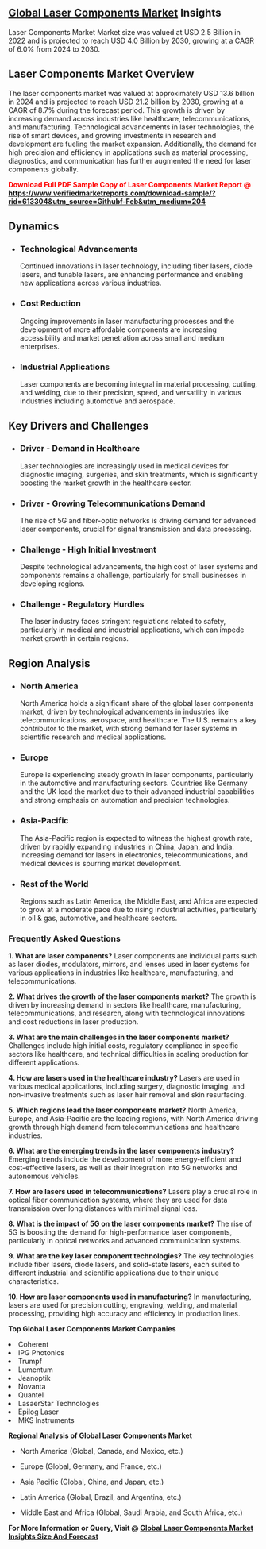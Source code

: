 <h2><a href="https://www.verifiedmarketreports.com/download-sample/?rid=613304&amp;utm_source=Githubf&amp;utm_medium=204" target="_blank">Global Laser Components Market</a> Insights</h2><p>Laser Components Market Market size was valued at USD 2.5 Billion in 2022 and is projected to reach USD 4.0 Billion by 2030, growing at a CAGR of 6.0% from 2024 to 2030.</p><p> <h2>Laser Components Market Overview</h2> <p>The laser components market was valued at approximately USD 13.6 billion in 2024 and is projected to reach USD 21.2 billion by 2030, growing at a CAGR of 8.7% during the forecast period. This growth is driven by increasing demand across industries like healthcare, telecommunications, and manufacturing. Technological advancements in laser technologies, the rise of smart devices, and growing investments in research and development are fueling the market expansion. Additionally, the demand for high precision and efficiency in applications such as material processing, diagnostics, and communication has further augmented the need for laser components globally.</p> <p><strong><p><span class=""><span style="color: #ff0000;"><strong>Download Full PDF Sample Copy of Laser Components Market Report</strong> @ </span><a href="https://www.verifiedmarketreports.com/download-sample/?rid=613304&amp;utm_source=Githubf-Feb&amp;utm_medium=204" target="_blank">https://www.verifiedmarketreports.com/download-sample/?rid=613304&amp;utm_source=Githubf-Feb&amp;utm_medium=204</a></span></p></strong></p> <h2>Dynamics</h2> <ul> <li><h3>Technological Advancements</h3>Continued innovations in laser technology, including fiber lasers, diode lasers, and tunable lasers, are enhancing performance and enabling new applications across various industries.</li> <li><h3>Cost Reduction</h3>Ongoing improvements in laser manufacturing processes and the development of more affordable components are increasing accessibility and market penetration across small and medium enterprises.</li> <li><h3>Industrial Applications</h3>Laser components are becoming integral in material processing, cutting, and welding, due to their precision, speed, and versatility in various industries including automotive and aerospace.</li> </ul> <h2>Key Drivers and Challenges</h2> <ul> <li><h3>Driver - Demand in Healthcare</h3>Laser technologies are increasingly used in medical devices for diagnostic imaging, surgeries, and skin treatments, which is significantly boosting the market growth in the healthcare sector.</li> <li><h3>Driver - Growing Telecommunications Demand</h3>The rise of 5G and fiber-optic networks is driving demand for advanced laser components, crucial for signal transmission and data processing.</li> <li><h3>Challenge - High Initial Investment</h3>Despite technological advancements, the high cost of laser systems and components remains a challenge, particularly for small businesses in developing regions.</li> <li><h3>Challenge - Regulatory Hurdles</h3>The laser industry faces stringent regulations related to safety, particularly in medical and industrial applications, which can impede market growth in certain regions.</li> </ul> <h2>Region Analysis</h2> <ul> <li><h3>North America</h3>North America holds a significant share of the global laser components market, driven by technological advancements in industries like telecommunications, aerospace, and healthcare. The U.S. remains a key contributor to the market, with strong demand for laser systems in scientific research and medical applications.</li> <li><h3>Europe</h3>Europe is experiencing steady growth in laser components, particularly in the automotive and manufacturing sectors. Countries like Germany and the UK lead the market due to their advanced industrial capabilities and strong emphasis on automation and precision technologies.</li> <li><h3>Asia-Pacific</h3>The Asia-Pacific region is expected to witness the highest growth rate, driven by rapidly expanding industries in China, Japan, and India. Increasing demand for lasers in electronics, telecommunications, and medical devices is spurring market development.</li> <li><h3>Rest of the World</h3>Regions such as Latin America, the Middle East, and Africa are expected to grow at a moderate pace due to rising industrial activities, particularly in oil & gas, automotive, and healthcare sectors.</li> </ul> <h3>Frequently Asked Questions</h3> <p><strong>1. What are laser components?</strong> Laser components are individual parts such as laser diodes, modulators, mirrors, and lenses used in laser systems for various applications in industries like healthcare, manufacturing, and telecommunications.</p> <p><strong>2. What drives the growth of the laser components market?</strong> The growth is driven by increasing demand in sectors like healthcare, manufacturing, telecommunications, and research, along with technological innovations and cost reductions in laser production.</p> <p><strong>3. What are the main challenges in the laser components market?</strong> Challenges include high initial costs, regulatory compliance in specific sectors like healthcare, and technical difficulties in scaling production for different applications.</p> <p><strong>4. How are lasers used in the healthcare industry?</strong> Lasers are used in various medical applications, including surgery, diagnostic imaging, and non-invasive treatments such as laser hair removal and skin resurfacing.</p> <p><strong>5. Which regions lead the laser components market?</strong> North America, Europe, and Asia-Pacific are the leading regions, with North America driving growth through high demand from telecommunications and healthcare industries.</p> <p><strong>6. What are the emerging trends in the laser components industry?</strong> Emerging trends include the development of more energy-efficient and cost-effective lasers, as well as their integration into 5G networks and autonomous vehicles.</p> <p><strong>7. How are lasers used in telecommunications?</strong> Lasers play a crucial role in optical fiber communication systems, where they are used for data transmission over long distances with minimal signal loss.</p> <p><strong>8. What is the impact of 5G on the laser components market?</strong> The rise of 5G is boosting the demand for high-performance laser components, particularly in optical networks and advanced communication systems.</p> <p><strong>9. What are the key laser component technologies?</strong> The key technologies include fiber lasers, diode lasers, and solid-state lasers, each suited to different industrial and scientific applications due to their unique characteristics.</p> <p><strong>10. How are laser components used in manufacturing?</strong> In manufacturing, lasers are used for precision cutting, engraving, welding, and material processing, providing high accuracy and efficiency in production lines.</p> </p><p><strong>Top Global Laser Components Market Companies</strong></p><div data-test-id=""><p><li>Coherent</li><li> IPG Photonics</li><li> Trumpf</li><li> Lumentum</li><li> Jeanoptik</li><li> Novanta</li><li> Quantel</li><li> LasaerStar Technologies</li><li> Epilog Laser</li><li> MKS Instruments</li></p><div><strong>Regional Analysis of&nbsp;Global Laser Components Market</strong></div><ul><li dir="ltr"><p dir="ltr">North America&nbsp;(Global, Canada, and Mexico, etc.)</p></li><li dir="ltr"><p dir="ltr">Europe (Global, Germany, and France, etc.)</p></li><li dir="ltr"><p dir="ltr">Asia Pacific&nbsp;(Global, China, and Japan, etc.)</p></li><li dir="ltr"><p dir="ltr">Latin America&nbsp;(Global, Brazil, and Argentina, etc.)</p></li><li dir="ltr">Middle East and Africa&nbsp;(Global, Saudi Arabia, and South Africa, etc.)</li></ul><p><strong>For More Information or Query, Visit @&nbsp;</strong><strong><a href="https://www.verifiedmarketreports.com/product/laser-components-market/?utm_source=Githubf&amp;utm_medium=204" target="_blank">Global Laser Components Market Insights Size And Forecast</a></strong></p></div>
